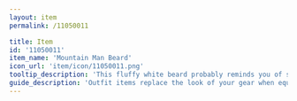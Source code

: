 ```yaml
---
layout: item
permalink: /11050011

title: Item
id: '11050011'
item_name: 'Mountain Man Beard'
icon_url: 'item/icon/11050011.png'
tooltip_description: 'This fluffy white beard probably reminds you of someone.'
guide_description: 'Outfit items replace the look of your gear when equipped.'
---
```

